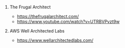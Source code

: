 
1. The Frugal Architect
    - https://thefrugalarchitect.com/
    - https://www.youtube.com/watch?v=UTRBVPvzt9w

1. AWS Well Architected Labs
    - https://www.wellarchitectedlabs.com/